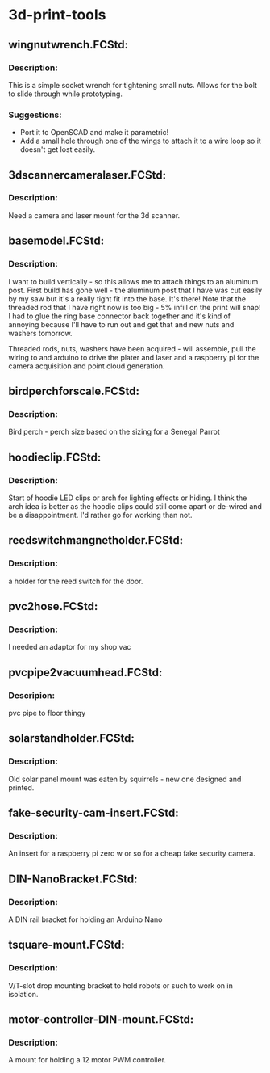 # 3d-print-tools

## wingnutwrench.FCStd:  
### Description:  
This is a simple socket wrench for tightening small nuts.  Allows for the bolt to slide through while prototyping.  
  
### Suggestions:  
* Port it to OpenSCAD and make it parametric!
* Add a small hole through one of the wings to attach it to a wire loop so it doesn't get lost easily.

## 3dscannercameralaser.FCStd:  
### Description:
Need a camera and laser mount for the 3d scanner.

## basemodel.FCStd:
### Description:
I want to build vertically - so this allows me to attach things to an aluminum post.
First build has gone well - the aluminum post that I have was cut easily by my saw but it's a really tight fit into the base.  It's there!
Note that the threaded rod that I have right now is too big - 5% infill on the print will snap!  I had to glue the ring base connector back together and it's kind of annoying because I'll have to run out and get that and new nuts and washers tomorrow.

Threaded rods, nuts, washers have been acquired - will assemble, pull the wiring to and arduino to drive the plater and laser and a raspberry pi for the camera
acquisition and point cloud generation.

## birdperchforscale.FCStd:  
### Description:  
Bird perch - perch size based on the sizing for a Senegal Parrot

## hoodieclip.FCStd:
### Description:
Start of hoodie LED clips or arch for lighting effects or hiding.  I think the arch idea is better as the hoodie clips could still come apart or de-wired and be a disappointment.  I'd rather go for working than not.

## reedswitchmangnetholder.FCStd:
### Description:
a holder for the reed switch for the door.

## pvc2hose.FCStd:  
### Description:  
I needed an adaptor for my shop vac  

## pvcpipe2vacuumhead.FCStd:  
### Descripion:  
pvc pipe to floor thingy  

## solarstandholder.FCStd:  
### Description:  
Old solar panel mount was eaten by squirrels - new one designed and printed.  

## fake-security-cam-insert.FCStd:  
### Description:  
An insert for a raspberry pi zero w or so for a cheap fake security camera.  

## DIN-NanoBracket.FCStd:  
### Description:   
A DIN rail bracket for holding an Arduino Nano  

## tsquare-mount.FCStd:  
### Description:  
V/T-slot drop mounting bracket to hold robots or such to work on in isolation.

## motor-controller-DIN-mount.FCStd:
### Description:
A mount for holding a 12 motor PWM controller.

